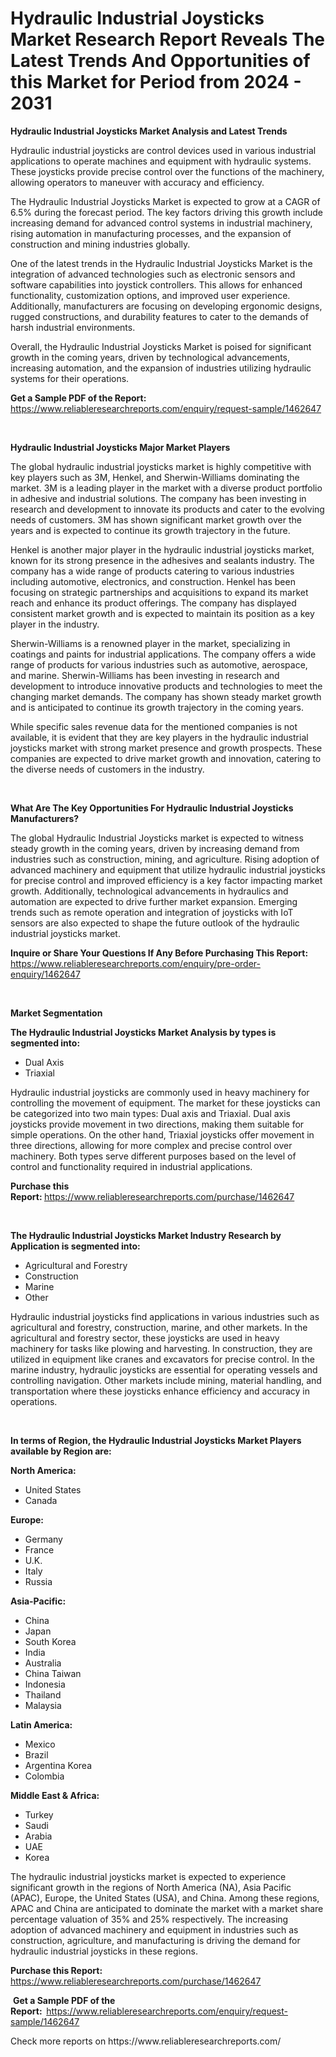 <p><h1>Hydraulic Industrial Joysticks Market Research Report Reveals The Latest Trends And Opportunities of this Market for Period from 2024 - 2031</h1></p><p><strong>Hydraulic Industrial Joysticks Market Analysis and Latest Trends</strong></p>
<p><p>Hydraulic industrial joysticks are control devices used in various industrial applications to operate machines and equipment with hydraulic systems. These joysticks provide precise control over the functions of the machinery, allowing operators to maneuver with accuracy and efficiency.</p><p>The Hydraulic Industrial Joysticks Market is expected to grow at a CAGR of 6.5% during the forecast period. The key factors driving this growth include increasing demand for advanced control systems in industrial machinery, rising automation in manufacturing processes, and the expansion of construction and mining industries globally.</p><p>One of the latest trends in the Hydraulic Industrial Joysticks Market is the integration of advanced technologies such as electronic sensors and software capabilities into joystick controllers. This allows for enhanced functionality, customization options, and improved user experience. Additionally, manufacturers are focusing on developing ergonomic designs, rugged constructions, and durability features to cater to the demands of harsh industrial environments.</p><p>Overall, the Hydraulic Industrial Joysticks Market is poised for significant growth in the coming years, driven by technological advancements, increasing automation, and the expansion of industries utilizing hydraulic systems for their operations.</p></p>
<p><strong>Get a Sample PDF of the Report:&nbsp;</strong> <a href="https://www.reliableresearchreports.com/enquiry/request-sample/1462647">https://www.reliableresearchreports.com/enquiry/request-sample/1462647</a></p>
<p>&nbsp;</p>
<p><strong>Hydraulic Industrial Joysticks Major Market Players</strong></p>
<p><p>The global hydraulic industrial joysticks market is highly competitive with key players such as 3M, Henkel, and Sherwin-Williams dominating the market. 3M is a leading player in the market with a diverse product portfolio in adhesive and industrial solutions. The company has been investing in research and development to innovate its products and cater to the evolving needs of customers. 3M has shown significant market growth over the years and is expected to continue its growth trajectory in the future.</p><p>Henkel is another major player in the hydraulic industrial joysticks market, known for its strong presence in the adhesives and sealants industry. The company has a wide range of products catering to various industries including automotive, electronics, and construction. Henkel has been focusing on strategic partnerships and acquisitions to expand its market reach and enhance its product offerings. The company has displayed consistent market growth and is expected to maintain its position as a key player in the industry.</p><p>Sherwin-Williams is a renowned player in the market, specializing in coatings and paints for industrial applications. The company offers a wide range of products for various industries such as automotive, aerospace, and marine. Sherwin-Williams has been investing in research and development to introduce innovative products and technologies to meet the changing market demands. The company has shown steady market growth and is anticipated to continue its growth trajectory in the coming years.</p><p>While specific sales revenue data for the mentioned companies is not available, it is evident that they are key players in the hydraulic industrial joysticks market with strong market presence and growth prospects. These companies are expected to drive market growth and innovation, catering to the diverse needs of customers in the industry.</p></p>
<p>&nbsp;</p>
<p><strong>What Are The Key Opportunities For Hydraulic Industrial Joysticks Manufacturers?</strong></p>
<p><p>The global Hydraulic Industrial Joysticks market is expected to witness steady growth in the coming years, driven by increasing demand from industries such as construction, mining, and agriculture. Rising adoption of advanced machinery and equipment that utilize hydraulic industrial joysticks for precise control and improved efficiency is a key factor impacting market growth. Additionally, technological advancements in hydraulics and automation are expected to drive further market expansion. Emerging trends such as remote operation and integration of joysticks with IoT sensors are also expected to shape the future outlook of the hydraulic industrial joysticks market.</p></p>
<p><strong>Inquire or Share Your Questions If Any Before Purchasing This Report:</strong> <a href="https://www.reliableresearchreports.com/enquiry/pre-order-enquiry/1462647">https://www.reliableresearchreports.com/enquiry/pre-order-enquiry/1462647</a></p>
<p>&nbsp;</p>
<p><strong>Market Segmentation</strong></p>
<p><strong>The Hydraulic Industrial Joysticks Market Analysis by types is segmented into:</strong></p>
<p><ul><li>Dual Axis</li><li>Triaxial</li></ul></p>
<p><p>Hydraulic industrial joysticks are commonly used in heavy machinery for controlling the movement of equipment. The market for these joysticks can be categorized into two main types: Dual axis and Triaxial. Dual axis joysticks provide movement in two directions, making them suitable for simple operations. On the other hand, Triaxial joysticks offer movement in three directions, allowing for more complex and precise control over machinery. Both types serve different purposes based on the level of control and functionality required in industrial applications.</p></p>
<p><strong>Purchase this Report:&nbsp;</strong><a href="https://www.reliableresearchreports.com/purchase/1462647">https://www.reliableresearchreports.com/purchase/1462647</a></p>
<p>&nbsp;</p>
<p><strong>The Hydraulic Industrial Joysticks Market Industry Research by Application is segmented into:</strong></p>
<p><ul><li>Agricultural and Forestry</li><li>Construction</li><li>Marine</li><li>Other</li></ul></p>
<p><p>Hydraulic industrial joysticks find applications in various industries such as agricultural and forestry, construction, marine, and other markets. In the agricultural and forestry sector, these joysticks are used in heavy machinery for tasks like plowing and harvesting. In construction, they are utilized in equipment like cranes and excavators for precise control. In the marine industry, hydraulic joysticks are essential for operating vessels and controlling navigation. Other markets include mining, material handling, and transportation where these joysticks enhance efficiency and accuracy in operations.</p></p>
<p>&nbsp;</p>
<p><strong>In terms of Region, the Hydraulic Industrial Joysticks Market Players available by Region are:</strong></p>
<p>
    <p> <strong> North America: </strong>
        <ul>
            <li>United States</li>
            <li>Canada</li>
        </ul>
        </p> 
    <p> <strong> Europe: </strong>
        <ul>
            <li>Germany</li>
            <li>France</li>
            <li>U.K.</li>
            <li>Italy</li>
            <li>Russia</li>
        </ul>
        </p> 
    <p> <strong> Asia-Pacific: </strong>
        <ul>
            <li>China</li>
            <li>Japan</li>
            <li>South Korea</li>
            <li>India</li>
            <li>Australia</li>
            <li>China Taiwan</li>
            <li>Indonesia</li>
            <li>Thailand</li>
            <li>Malaysia</li>
        </ul>
        </p> 
    <p> <strong> Latin America: </strong>
        <ul>
            <li>Mexico</li>
            <li>Brazil</li>
            <li>Argentina Korea</li>
            <li>Colombia</li>
        </ul>
        </p> 
    <p> <strong> Middle East & Africa: </strong>
        <ul>
            <li>Turkey</li>
            <li>Saudi</li>
            <li>Arabia</li>
            <li>UAE</li>
            <li>Korea</li>
        </ul>
    </p>
    </p>
<p><p>The hydraulic industrial joysticks market is expected to experience significant growth in the regions of North America (NA), Asia Pacific (APAC), Europe, the United States (USA), and China. Among these regions, APAC and China are anticipated to dominate the market with a market share percentage valuation of 35% and 25% respectively. The increasing adoption of advanced machinery and equipment in industries such as construction, agriculture, and manufacturing is driving the demand for hydraulic industrial joysticks in these regions.</p></p>
<p><strong>Purchase this Report: </strong><a href="https://www.reliableresearchreports.com/purchase/1462647">https://www.reliableresearchreports.com/purchase/1462647</a></p>
<p>&nbsp;<strong>Get a Sample PDF of the Report:&nbsp;&nbsp;</strong><a href="https://www.reliableresearchreports.com/enquiry/request-sample/1462647">https://www.reliableresearchreports.com/enquiry/request-sample/1462647</a></p>
<p><strong></strong></p>
<p>Check more reports on https://www.reliableresearchreports.com/</p>